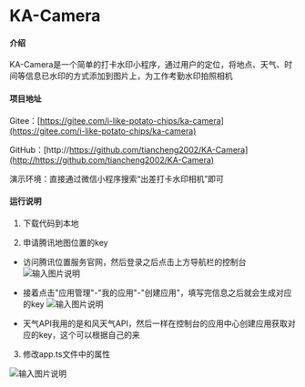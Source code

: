 # KA-Camera

#### 介绍

KA-Camera是一个简单的打卡水印小程序，通过用户的定位，将地点、天气、时间等信息已水印的方式添加到图片上，为工作考勤水印拍照相机

#### 项目地址
Gitee：[https://gitee.com/i-like-potato-chips/ka-camera](https://gitee.com/i-like-potato-chips/ka-camera)

GitHub：[http://https://github.com/tiancheng2002/KA-Camera](http://https://github.com/tiancheng2002/KA-Camera)

演示环境：直接通过微信小程序搜索“出差打卡水印相机”即可


#### 运行说明

1.  下载代码到本地

2.  申请腾讯地图位置的key
- 访问腾讯位置服务官网，然后登录之后点击上方导航栏的控制台
![输入图片说明](https://pic1.imgdb.cn/item/63344fab16f2c2beb167a70e.png)

- 接着点击"应用管理"-"我的应用"-"创建应用"，填写完信息之后就会生成对应的key
![输入图片说明](https://pic1.imgdb.cn/item/63344fab16f2c2beb167a716.png)

- 天气API我用的是和风天气API，然后一样在控制台的应用中心创建应用获取对应的key，这个可以根据自己的来
3.  修改app.ts文件中的属性

![输入图片说明](https://pic1.imgdb.cn/item/63344fab16f2c2beb167a71d.png)

